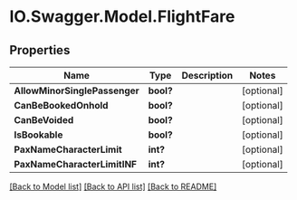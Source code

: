 # IO.Swagger.Model.FlightFare
## Properties

Name | Type | Description | Notes
------------ | ------------- | ------------- | -------------
**AllowMinorSinglePassenger** | **bool?** |  | [optional] 
**CanBeBookedOnhold** | **bool?** |  | [optional] 
**CanBeVoided** | **bool?** |  | [optional] 
**IsBookable** | **bool?** |  | [optional] 
**PaxNameCharacterLimit** | **int?** |  | [optional] 
**PaxNameCharacterLimitINF** | **int?** |  | [optional] 

[[Back to Model list]](../README.md#documentation-for-models) [[Back to API list]](../README.md#documentation-for-api-endpoints) [[Back to README]](../README.md)

